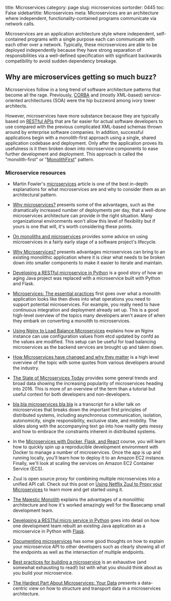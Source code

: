 title: Microservices
category: page
slug: microservices
sortorder: 0445
toc: False
sidebartitle: Microservices
meta: Microservices are an architecture where independent, functionality-contained programs communicate via network calls.


Microservices are an application architecture style where independent,
self-contained programs with a single purpose each can communicate with
each other over a network. Typically, these microservices are able to be
deployed independently because they have strong separation of 
responsibilities via a well-defined specification with significant 
backwards compatibility to avoid sudden dependency breakage.


## Why are microservices getting so much buzz?
Microservices follow in a long trend of software architecture patterns
that become all the rage. Previously, 
[CORBA](https://en.wikipedia.org/wiki/Common_Object_Request_Broker_Architecture) 
and (mostly XML-based) service-oriented architectures (SOA) were the
hip buzzword among ivory tower architects.

However, microservices have more substance because they are typically based
on [RESTful APIs](/application-programming-interfaces.html) that are far
easier for actual software developers to use compared with the previous 
complicated XML-based schemas thrown around by enterprise software companies.
In addition, successful applications begin with a monolith-first approach using
a single, shared application codebase and deployment. Only after the application
proves its usefulness is it then broken down into microservice components to
ease further development and deployment. This approach is called the 
"monolith-first" or 
"[MonolithFirst](http://martinfowler.com/bliki/MonolithFirst.html)" pattern.


### Microservice resources
* Martin Fowler's 
  [microservices](http://martinfowler.com/articles/microservices.html)
  article is one of the best in-depth explanations for what microservices are
  and why to consider them as an architectural pattern.

* [Why microservices?](http://dev.otto.de/2016/03/20/why-microservices/)
  presents some of the advantages, such as the dramatically increased number 
  of deployments per day, that a well-done microservices architecture can
  provide in the right situation. Many organizational environments won't 
  allow this level of flexibility but if yours is one that will, it's worth
  considering these points.

* [On monoliths and microservices](http://dev.otto.de/2015/09/30/on-monoliths-and-microservices/)
  provides some advice on using microservices in a fairly early stage of
  a software project's lifecycle.

* [Why Microservices?](https://dev.otto.de/2016/03/20/why-microservices/)
  presents advantages microservices can bring to an existing monolithic
  application where it is clear what needs to be broken down into smaller
  components to make it easier to iterate and maintain.

* [Developing a RESTful microservice in Python](http://www.skybert.net/python/developing-a-restful-micro-service-in-python/)
  is a good story of how an aging Java project was replaced with a
  microservice built with Python and Flask.

* [Microservices: The essential practices](http://technologyconversations.com/2015/11/10/microservices-the-essential-practices/)
  first goes over what a monolith application looks like then dives into what 
  operations you need to support potential microservices. For example, you really 
  need to have continuous integration and deployment already set up. This is a
  good high-level overview of the topics many developers aren't aware of when they
  embark on converting a monolith to microservices.

* [Using Nginx to Load Balance Microservices](https://hagbarddenstore.se/posts/2016-03-11/using-nginx-to-load-balance-microservices/)
  explains how an Nginx instance can use configuration values from etcd
  updated by confd as the values are modified. This setup can be useful for
  load balancing microservices as the backend services are brought up
  and taken down.

* [How Microservices have changed and why they matter](http://thenewstack.io/microservices-changed-matter/)
  is a high level overview of the topic with some quotes from
  various developers around the industry.

* [The State of Microservices Today](http://blog.codeship.com/the-state-of-microservices-today/)
  provides some general trends and broad data showing the increasing 
  popularity of microservices heading into 2016. This is more of an
  overview of the term than a tutorial but useful context for both
  developers and non-developers.

* [bla bla microservices bla bla](http://jonasboner.com/bla-bla-microservices-bla-bla/) 
  is a transcript for a killer talk on microservices that breaks down the
  important first principles of distributed systems, including asynchronous 
  communication, isolation, autonomicity, single responsibility, 
  exclusive state, and mobility. The slides along with the accompanying
  text go into how reality gets messy and how to embrace the constraints
  inherent in distributed systems.

* In the [Microservices with Docker, Flask, and React](http://testdriven.io/) 
  course, you will learn how to quickly spin up a reproducible development 
  environment with Docker to manage a number of microservices. Once the app 
  is up and running locally, you'll learn how to deploy it to an Amazon EC2 
  instance. Finally, we'll look at scaling the services on Amazon EC2 
  Container Service (ECS).

* Zuul is open source proxy for combining multiple microservices into a 
  unified API call. Check out this post on 
  [Using Netflix Zuul to Proxy your Microservices](https://blog.heroku.com/using_netflix_zuul_to_proxy_your_microservices)
  to learn more and get started using it.

* [The Majestic Monolith](https://m.signalvnoise.com/the-majestic-monolith/)
  explains the advantages of a monolithic architecture and how it's worked
  amazingly well for the Basecamp small development team.

* [Developing a RESTful micro service in Python](http://skybert.net/python/developing-a-restful-micro-service-in-python/)
  goes into detail on how one development team rebuilt an existing Java
  application as a microservice in Python with [Flask](/flask.html).

* [Documenting microservices](https://blog.codeship.com/documenting-microservices/)
  has some good thoughts on how to explain your microservice API to
  other developers such as clearly showing all of the endpoints as well as
  the intersection of multiple endpoints.

* [Best practices for building a microservice](https://www.vinaysahni.com/best-practices-for-building-a-microservice-architecture)
  is an exhaustive (and somewhat exhausting to read!) list with what you
  should think about as you build your microservice.

* [The Hardest Part About Microservices: Your Data](http://blog.christianposta.com/microservices/the-hardest-part-about-microservices-data/)
  presents a data-centric view on how to structure and transport data
  in a microservices architecture.
